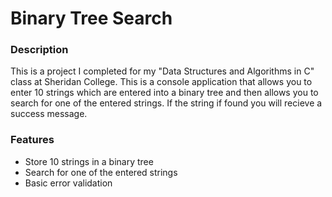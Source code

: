 # Binary Tree Search

### Description

This is a project I completed for my "Data Structures and Algorithms in C" class at Sheridan College. This is a console application that allows you to enter 10 strings which are entered into a binary tree and then allows you to search for one of the entered strings. If the string if found you will recieve a success message.


### Features
- Store 10 strings in a binary tree
- Search for one of the entered strings
- Basic error validation
